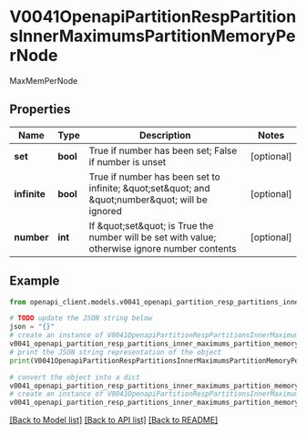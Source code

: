 # V0041OpenapiPartitionRespPartitionsInnerMaximumsPartitionMemoryPerNode

MaxMemPerNode

## Properties

Name | Type | Description | Notes
------------ | ------------- | ------------- | -------------
**set** | **bool** | True if number has been set; False if number is unset | [optional] 
**infinite** | **bool** | True if number has been set to infinite; \&quot;set\&quot; and \&quot;number\&quot; will be ignored | [optional] 
**number** | **int** | If \&quot;set\&quot; is True the number will be set with value; otherwise ignore number contents | [optional] 

## Example

```python
from openapi_client.models.v0041_openapi_partition_resp_partitions_inner_maximums_partition_memory_per_node import V0041OpenapiPartitionRespPartitionsInnerMaximumsPartitionMemoryPerNode

# TODO update the JSON string below
json = "{}"
# create an instance of V0041OpenapiPartitionRespPartitionsInnerMaximumsPartitionMemoryPerNode from a JSON string
v0041_openapi_partition_resp_partitions_inner_maximums_partition_memory_per_node_instance = V0041OpenapiPartitionRespPartitionsInnerMaximumsPartitionMemoryPerNode.from_json(json)
# print the JSON string representation of the object
print(V0041OpenapiPartitionRespPartitionsInnerMaximumsPartitionMemoryPerNode.to_json())

# convert the object into a dict
v0041_openapi_partition_resp_partitions_inner_maximums_partition_memory_per_node_dict = v0041_openapi_partition_resp_partitions_inner_maximums_partition_memory_per_node_instance.to_dict()
# create an instance of V0041OpenapiPartitionRespPartitionsInnerMaximumsPartitionMemoryPerNode from a dict
v0041_openapi_partition_resp_partitions_inner_maximums_partition_memory_per_node_from_dict = V0041OpenapiPartitionRespPartitionsInnerMaximumsPartitionMemoryPerNode.from_dict(v0041_openapi_partition_resp_partitions_inner_maximums_partition_memory_per_node_dict)
```
[[Back to Model list]](../README.md#documentation-for-models) [[Back to API list]](../README.md#documentation-for-api-endpoints) [[Back to README]](../README.md)


